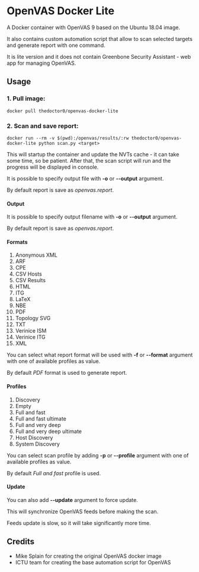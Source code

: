 # OpenVAS Docker Lite

A Docker container with OpenVAS 9 based on the Ubuntu 18.04 image.

It also contains custom automation script that allow to scan selected targets and generate report with one command.

It is lite version and it does not contain Greenbone Security Assistant - web app for managing OpenVAS.

## Usage

### 1. Pull image:

```
docker pull thedoctor0/openvas-docker-lite
```

### 2. Scan and save report:

```
docker run --rm -v $(pwd):/openvas/results/:rw thedoctor0/openvas-docker-lite python scan.py <target>
```

This will startup the container and update the NVTs cache - it can take some time, so be patient.
After that, the scan script will run and the progress will be displayed in console.

It is possible to specify output file with **-o** or **--output** argument.

By default report is save as *openvas.report*.

#### Output

It is possible to specify output filename with **-o** or **--output** argument.

By default report is save as *openvas.report*.

#### Formats

1. Anonymous XML
2. ARF
3. CPE
4. CSV Hosts
5. CSV Results
6. HTML
7. ITG
8. LaTeX
9. NBE
10. PDF
11. Topology SVG
12. TXT
13. Verinice ISM
14. Verinice ITG
15. XML

You can select what report format will be used with **-f** or **--format** argument with one of available profiles as value.

By default *PDF* format is used to generate report.

#### Profiles

1. Discovery
2. Empty
3. Full and fast
4. Full and fast ultimate
5. Full and very deep
6. Full and very deep ultimate
7. Host Discovery
8. System Discovery

You can select scan profile by adding **-p** or **--profile** argument with one of available profiles as value.

By default *Full and fast* profile is used.

#### Update

You can also add **--update** argument to force update.

This will synchronize OpenVAS feeds before making the scan.

Feeds update is slow, so it will take significantly more time.

## Credits
- Mike Splain for creating the original OpenVAS docker image
- ICTU team for creating the base automation script for OpenVAS
